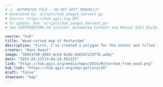 ```yaml
---
# ⚠️  AUTOMATED FILE - DO NOT EDIT MANUALLY!
# Generated by: scripts/hub_images_harvest.py
# Source: https://hub.qgis.org API
# To update: Run 'scripts/hub_images_harvest.py'
# See CONTRIBUTING.md section: Automated Content and Manual Edit Guidelines

source: "hub"
title: "Wood-carved map of Rotterdam"
description: "First, I've created a polygon for the extent and filled it with a wood texture using Raster Image Fill. Then I've downloaded data from Overture Maps using the QGIS GeoParquet Downloader plugin and styled it with a white stroke and an inner shadow."
creator: "Hans Kwast"
image: "384537d0-d003-4c64-ba9e-da65d7229ff8.webp"
date: "2025-03-23T13:04:24.951337"
link: "https://hub.qgis.org/media/maps/2025/Rotterdam_from_wood.png"
hub_link: "https://hub.qgis.org/map-gallery/20"
draft: "false"
showcase: "map"
---
```

